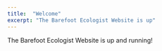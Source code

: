 ```yaml
---
title:  "Welcome"
excerpt: "The Barefoot Ecologist Website is up"
---
```


The Barefoot Ecologist Website is up and running!
